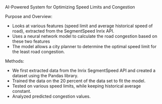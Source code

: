 AI-Powered System for Optimizing Speed Limits and Congestion

Purpose and Overview:
- Looks at various features (speed limit and average historical speed of road), extracted from the SegmentSpeed Inrix API. 
- Uses a neural network model to calculate the road congestion based on these two features
- The model allows a city planner to determine the optimal speed limit for the least road congestion.

Methods:
- We first extracted data from the Inrix SegmentSpeed API and created a dataset using the Pandas library. 
- Trained the data on the 20 percent of the data set to fit the model.
- Tested on various speed limits, while keeping historical average constant.
- Analyzed predicted congestion values.


